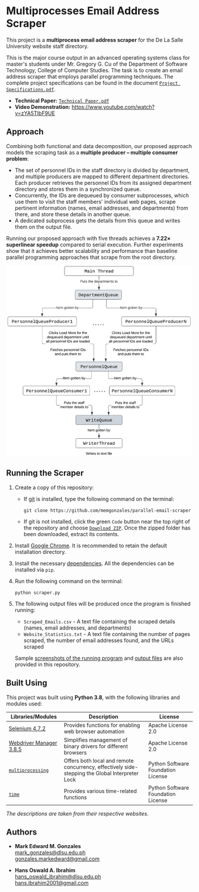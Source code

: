 # Multiprocesses Email Address Scraper

This project is a **multiprocess email address scraper** for the De La Salle University website staff directory. 

This is the major course output in an advanced operating systems class for master's students under Mr. Gregory G. Cu of the Department of Software Technology, College of Computer Studies. The task is to create an email address scraper that employs parallel programming techniques. The complete project specifications can be found in the document [`Project Specifications.pdf`](https://github.com/memgonzales/parallel-email-scraper/blob/master/Project%20Specifications.pdf).

- **Technical Paper:** [`Technical Paper.pdf`](https://github.com/memgonzales/parallel-email-scraper/blob/master/Technical%20Paper.pdf)
- **Video Demonstration:** https://www.youtube.com/watch?v=zYA5TIbF9UE

## Approach
Combining both functional and data decomposition, our proposed approach models the scraping task as a **multiple producer – multiple consumer problem**:
- The set of personnel IDs in the staff directory is divided by department, and multiple producers are mapped to different department directories. Each producer retrieves the personnel IDs from its assigned department directory and stores them in a synchronized queue. 
- Concurrently, the IDs are dequeued by consumer subprocesses, which use them to visit the staff members' individual web pages, scrape pertinent information (names, email addresses, and departments) from there, and store these details in another queue. 
- A dedicated subprocess gets the details from this queue and writes them on the output file.

Running our proposed approach with five threads achieves a **7.22&times; superlinear speedup** compared to serial execution. Further experiments show that it achieves better scalability and performance than baseline parallel programming approaches that scrape from the root directory.

<img src="https://github.com/memgonzales/parallel-email-scraper/blob/master/approach.png?raw=True" alt="App Screenshots" width = 500> 

## Running the Scraper
1. Create a copy of this repository:

    - If [git](https://git-scm.com/downloads) is installed, type the following command on the terminal:

        ```
        git clone https://github.com/memgonzales/parallel-email-scraper
        ```

    - If git is not installed, click the green `Code` button near the top right of the repository and choose [`Download ZIP`](https://github.com/memgonzales/parallel-email-scraper/archive/refs/heads/master.zip). Once the zipped folder has been downloaded, extract its contents.

2. Install [Google Chrome](https://www.google.com/chrome/?brand=BNSD&gclid=CjwKCAiAhqCdBhB0EiwAH8M_GvFEsHmcDe4zQm_t8izcLesJyq_GzCKoJp24grz8rve-lIxYYqmdxRoCX4oQAvD_BwE&gclsrc=aw.ds). It is recommended to retain the default installation directory.

3. Install the necessary [dependencies](https://github.com/memgonzales/parallel-email-scraper#built-using). All the dependencies can be installed via `pip`.

4. Run the following command on the terminal:
   ```
   python scraper.py
   ```

5. The following output files will be produced once the program is finished running:
   - `Scraped_Emails.csv` - A text file containing the scraped details (names, email addresses, and departments)
   - `Website_Statistics.txt` - A text file containing the number of pages scraped, the number of email addresses found, and the URLs scraped

   Sample [screenshots of the running program](https://github.com/memgonzales/parallel-email-scraper/tree/master/Sample%20Screenshots) and [output files](https://github.com/memgonzales/parallel-email-scraper/tree/master/Sample%20Output%20Files) are also provided in this repository.

## Built Using
This project was built using **Python 3.8**, with the following libraries and modules used:

Libraries/Modules | Description | License
--- | ---| ---
[Selenium 4.7.2](https://pypi.org/project/selenium/) | Provides functions for enabling web browser automation | Apache License 2.0
[Webdriver Manager 3.8.5](https://pypi.org/project/webdriver-manager/) | Simplifies management of binary drivers for different browsers | Apache License 2.0
[`multiprocessing`](https://docs.python.org/3/library/multiprocessing.html) | Offers both local and remote concurrency, effectively side-stepping the Global Interpreter Lock | Python Software Foundation License
[`time`](https://docs.python.org/3/library/time.html) | Provides various time-related functions | Python Software Foundation License

*The descriptions are taken from their respective websites.*

## Authors
- <b>Mark Edward M. Gonzales</b> <br/>
  mark_gonzales@dlsu.edu.ph <br/>
  gonzales.markedward@gmail.com <br/>
  
- <b>Hans Oswald A. Ibrahim</b> <br/>
  hans_oswald_ibrahim@dlsu.edu.ph <br/>
  hans.ibrahim2001@gmail.com
